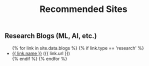 ﻿---
layout: page
title: Recommended Sites
description: 
keywords: Recommended Sites
menu: ReadingList
permalink: /readinglist/
---

## Research Blogs (ML, AI, etc.)
<ul>
    {% for link in site.data.blogs %}
        {% if link.type == 'research' %}
            <li><a href="{{ link.url }}">{{ link.name }}</a> ({{ link.url }})</li>
        {% endif %}
    {% endfor %}
</ul>
